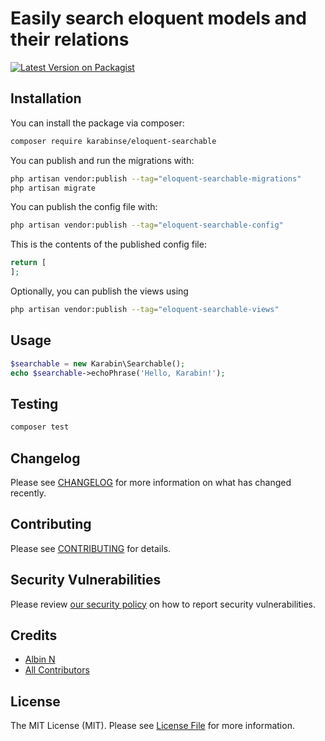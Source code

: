 # Easily search eloquent models and their relations

[![Latest Version on Packagist](https://img.shields.io/packagist/v/karabinse/eloquent-searchable.svg?style=flat-square)](https://packagist.org/packages/karabinse/eloquent-searchable)

## Installation

You can install the package via composer:

```bash
composer require karabinse/eloquent-searchable
```

You can publish and run the migrations with:

```bash
php artisan vendor:publish --tag="eloquent-searchable-migrations"
php artisan migrate
```

You can publish the config file with:

```bash
php artisan vendor:publish --tag="eloquent-searchable-config"
```

This is the contents of the published config file:

```php
return [
];
```

Optionally, you can publish the views using

```bash
php artisan vendor:publish --tag="eloquent-searchable-views"
```

## Usage

```php
$searchable = new Karabin\Searchable();
echo $searchable->echoPhrase('Hello, Karabin!');
```

## Testing

```bash
composer test
```

## Changelog

Please see [CHANGELOG](CHANGELOG.md) for more information on what has changed recently.

## Contributing

Please see [CONTRIBUTING](CONTRIBUTING.md) for details.

## Security Vulnerabilities

Please review [our security policy](../../security/policy) on how to report security vulnerabilities.

## Credits

- [Albin N](https://github.com/KarabinSE)
- [All Contributors](../../contributors)

## License

The MIT License (MIT). Please see [License File](LICENSE.md) for more information.
